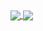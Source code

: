 <a href="https://github.com/frankiemutiso/github-readme-stats">
  <img align="center" src="https://github-readme-stats.vercel.app/api?username=frankiemutiso&show_icons=true&theme=tokyonight" />
</a>
<a href="https://github.com/frankiemutiso/github-readme-stats">
  <img align="center" src="https://github-readme-stats.vercel.app/api/top-langs/?username=frankiemutiso&show_icons=true&theme=tokyonight&layout=compact" />
</a>
